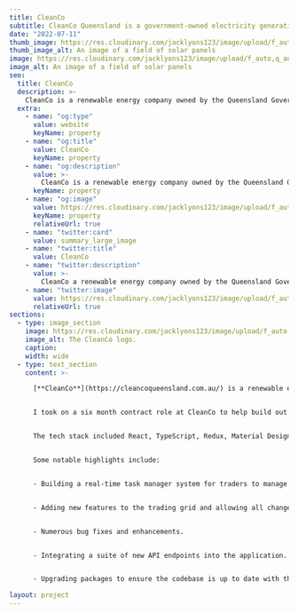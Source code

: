 ```yaml
---
title: CleanCo
subtitle: CleanCo Queensland is a government-owned electricity generation and trading company - fuelled by a mix of renewable energy and innovative energy solutions.
date: "2022-07-11"
thumb_image: https://res.cloudinary.com/jacklyons123/image/upload/f_auto,q_auto/v1704533474/maxresdefault.jpg
thumb_image_alt: An image of a field of solar panels
image: https://res.cloudinary.com/jacklyons123/image/upload/f_auto,q_auto/v1704533474/maxresdefault.jpg
image_alt: An image of a field of solar panels
seo:
  title: CleanCo
  description: >-
    CleanCo is a renewable energy company owned by the Queensland Government.
  extra:
    - name: "og:type"
      value: website
      keyName: property
    - name: "og:title"
      value: CleanCo
      keyName: property
    - name: "og:description"
      value: >-
        CleanCo is a renewable energy company owned by the Queensland Government.
      keyName: property
    - name: "og:image"
      value: https://res.cloudinary.com/jacklyons123/image/upload/f_auto,q_auto/v1704533474/maxresdefault.jpg
      keyName: property
      relativeUrl: true
    - name: "twitter:card"
      value: summary_large_image
    - name: "twitter:title"
      value: CleanCo
    - name: "twitter:description"
      value: >-
        CleanCo a renewable energy company owned by the Queensland Government.
    - name: "twitter:image"
      value: https://res.cloudinary.com/jacklyons123/image/upload/f_auto,q_auto/v1704533474/maxresdefault.jpg
      relativeUrl: true
sections:
  - type: image_section
    image: https://res.cloudinary.com/jacklyons123/image/upload/f_auto,q_auto/v1704533474/maxresdefault.jpg
    image_alt: The CleanCo logo.
    caption: 
    width: wide
  - type: text_section
    content: >-

      [**CleanCo**](https://cleancoqueensland.com.au/) is a renewable energy company owned by the Queensland Government. It was created with Queensland’s most flexible low-emission generation assets to put downward pressure on electricity prices, integrate renewables while preserving reliability, and support the transition to clean energy in a way that drives regional growth and jobs.


      I took on a six month contract role at CleanCo to help build out new features for the CleanCo Physical Trading Platform (PTP). The platform is the core system for CleanCo traders to buy and sell wholesale electricity that is generated from their various facilities across the state. My work involved building out complex settings and configuration controls to allow the traders to work more efficiently and seamlessly.


      The tech stack included React, TypeScript, Redux, Material Design, Styled Components hosted on Azure.


      Some notable highlights include:


      - Building a real-time task manager system for traders to manage their daily activities as well as "handover" tasks that are transferred between traders.


      - Adding new features to the trading grid and allowing all changes to be configured in an admin settings portal.


      - Numerous bug fixes and enhancements.


      - Integrating a suite of new API endpoints into the application.


      - Upgrading packages to ensure the codebase is up to date with the latest syntax and features.

layout: project
---
```

